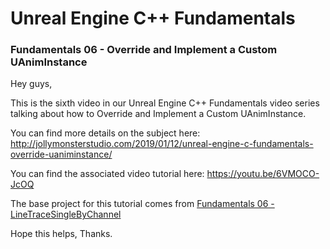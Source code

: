 # Unreal Engine C++ Fundamentals
### Fundamentals 06 - Override and Implement a Custom UAnimInstance

Hey guys,

This is the sixth video in our Unreal Engine C++ Fundamentals video series talking about how to Override and Implement a Custom UAnimInstance.

You can find more details on the subject here: http://jollymonsterstudio.com/2019/01/12/unreal-engine-c-fundamentals-override-uaniminstance/

You can find the associated video tutorial here: https://youtu.be/6VMOCO-JcOQ


The base project for this tutorial comes from [Fundamentals 06 - LineTraceSingleByChannel](https://github.com/jollymonsterstudio/Unreal-Engine-Fundamentals/tree/master/UE4Fundamentals05)

Hope this helps, Thanks.
